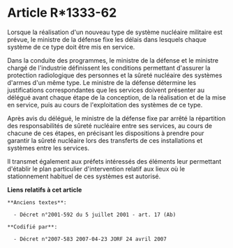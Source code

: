 # Article R*1333-62

Lorsque la réalisation d'un nouveau type de système nucléaire militaire est prévue, le ministre de la défense fixe les délais
dans lesquels chaque système de ce type doit être mis en service.

Dans la conduite des programmes, le ministre de la défense et le ministre chargé de l'industrie définissent les conditions
permettant d'assurer la protection radiologique des personnes et la sûreté nucléaire des systèmes d'armes d'un même type. Le
ministre de la défense détermine les justifications correspondantes que les services doivent présenter au délégué avant
chaque étape de la conception, de la réalisation et de la mise en service, puis au cours de l'exploitation des systèmes de ce
type.

Après avis du délégué, le ministre de la défense fixe par arrêté la répartition des responsabilités de sûreté nucléaire entre
ses services, au cours de chacune de ces étapes, en précisant les dispositions à prendre pour garantir la sûreté nucléaire
lors des transferts de ces installations et systèmes entre les services.

Il transmet également aux préfets intéressés des éléments leur permettant d'établir le plan particulier d'intervention
relatif aux lieux où le stationnement habituel de ces systèmes est autorisé.

**Liens relatifs à cet article**

	**Anciens textes**:

	  - Décret n°2001-592 du 5 juillet 2001 - art. 17 (Ab)

	**Codifié par**:

	  - Décret n°2007-583 2007-04-23 JORF 24 avril 2007

